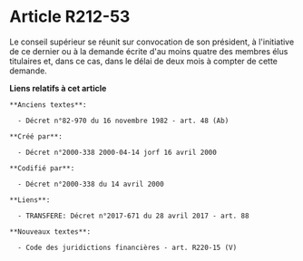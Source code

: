 # Article R212-53

Le conseil supérieur se réunit sur convocation de son président, à l'initiative de ce dernier ou à la demande écrite d'au
moins quatre des membres élus titulaires et, dans ce cas, dans le délai de deux mois à compter de cette demande.

**Liens relatifs à cet article**

	**Anciens textes**:

	  - Décret n°82-970 du 16 novembre 1982 - art. 48 (Ab)

	**Créé par**:

	  - Décret n°2000-338 2000-04-14 jorf 16 avril 2000

	**Codifié par**:

	  - Décret n°2000-338 du 14 avril 2000

	**Liens**:

	  - TRANSFERE: Décret n°2017-671 du 28 avril 2017 - art. 88

	**Nouveaux textes**:

	  - Code des juridictions financières - art. R220-15 (V)
